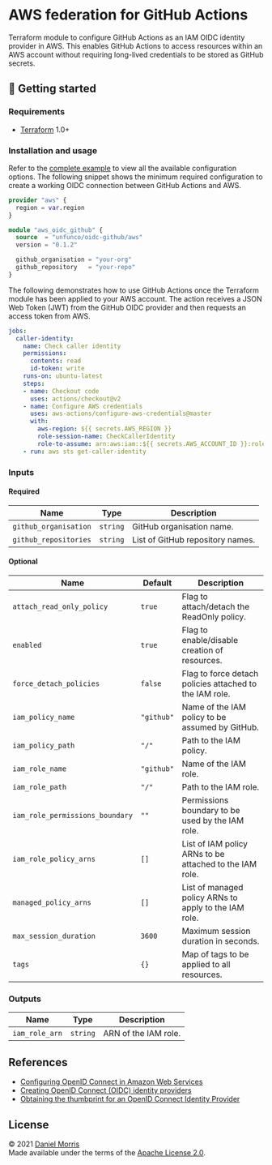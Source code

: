 # AWS federation for GitHub Actions

Terraform module to configure GitHub Actions as an IAM OIDC identity provider in
AWS. This enables GitHub Actions to access resources within an AWS account
without requiring long-lived credentials to be stored as GitHub secrets.

## 🔨 Getting started

### Requirements

* [Terraform] 1.0+

### Installation and usage

Refer to the [complete example] to view all the available configuration options.
The following snippet shows the minimum required configuration to create a
working OIDC connection between GitHub Actions and AWS.

```terraform
provider "aws" {
  region = var.region
}

module "aws_oidc_github" {
  source  = "unfunco/oidc-github/aws"
  version = "0.1.2"

  github_organisation = "your-org"
  github_repository   = "your-repo"
}
```

The following demonstrates how to use GitHub Actions once the Terraform module
has been applied to your AWS account. The action receives a JSON Web Token (JWT)
from the GitHub OIDC provider and then requests an access token from AWS.

```yaml
jobs:
  caller-identity:
    name: Check caller identity
    permissions:
      contents: read
      id-token: write
    runs-on: ubuntu-latest
    steps:
    - name: Checkout code
      uses: actions/checkout@v2
    - name: Configure AWS credentials
      uses: aws-actions/configure-aws-credentials@master
      with:
        aws-region: ${{ secrets.AWS_REGION }}
        role-session-name: CheckCallerIdentity
        role-to-assume: arn:aws:iam::${{ secrets.AWS_ACCOUNT_ID }}:role/github
    - run: aws sts get-caller-identity
```

### Inputs

#### Required

| Name                  | Type     | Description                      |
|-----------------------|----------|----------------------------------|
| `github_organisation` | `string` | GitHub organisation name.        |
| `github_repositories` | `string` | List of GitHub repository names. |

#### Optional

| Name                            | Default    | Description                                             |
|---------------------------------|------------|---------------------------------------------------------|
| `attach_read_only_policy`       | `true`     | Flag to attach/detach the ReadOnly policy.              |
| `enabled`                       | `true`     | Flag to enable/disable creation of resources.           |
| `force_detach_policies`         | `false`    | Flag to force detach policies attached to the IAM role. |
| `iam_policy_name`               | `"github"` | Name of the IAM policy to be assumed by GitHub.         |
| `iam_policy_path`               | `"/"`      | Path to the IAM policy.                                 |
| `iam_role_name`                 | `"github"` | Name of the IAM role.                                   |
| `iam_role_path`                 | `"/"`      | Path to the IAM role.                                   |
| `iam_role_permissions_boundary` | `""`       | Permissions boundary to be used by the IAM role.        |
| `iam_role_policy_arns`          | `[]`       | List of IAM policy ARNs to be attached to the IAM role. |
| `managed_policy_arns`           | `[]`       | List of managed policy ARNs to apply to the IAM role.   |
| `max_session_duration`          | `3600`     | Maximum session duration in seconds.                    |
| `tags`                          | `{}`       | Map of tags to be applied to all resources.             |

### Outputs

| Name           | Type     | Description          |
|----------------|----------|----------------------|
| `iam_role_arn` | `string` | ARN of the IAM role. |

## References

* [Configuring OpenID Connect in Amazon Web Services]
* [Creating OpenID Connect (OIDC) identity providers]
* [Obtaining the thumbprint for an OpenID Connect Identity Provider]

## License

© 2021 [Daniel Morris](https://unfun.co)  
Made available under the terms of the [Apache License 2.0].

[Apache License 2.0]: LICENSE.md
[Complete example]: examples/complete
[Configuring OpenID Connect in Amazon Web Services]: https://docs.github.com/en/actions/deployment/security-hardening-your-deployments/configuring-openid-connect-in-amazon-web-services
[Creating OpenID Connect (OIDC) identity providers]: https://docs.aws.amazon.com/IAM/latest/UserGuide/id_roles_providers_create_oidc.html
[Make]: https://www.gnu.org/software/make/
[Obtaining the thumbprint for an OpenID Connect Identity Provider]: https://docs.aws.amazon.com/IAM/latest/UserGuide/id_roles_providers_create_oidc_verify-thumbprint.html
[Terraform]: https://www.terraform.io
